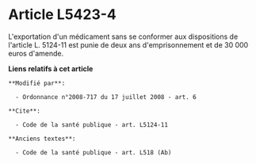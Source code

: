 # Article L5423-4

L'exportation d'un médicament sans se conformer aux dispositions de l'article L. 5124-11 est punie de deux ans
d'emprisonnement et de 30 000 euros d'amende.

**Liens relatifs à cet article**

	**Modifié par**:

	  - Ordonnance n°2008-717 du 17 juillet 2008 - art. 6

	**Cite**:

	  - Code de la santé publique - art. L5124-11

	**Anciens textes**:

	  - Code de la santé publique - art. L518 (Ab)
